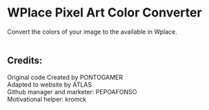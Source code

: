 <h1>WPlace Pixel Art Color Converter</h1>
<div>
  Convert the colors of your image to the available in Wplace.
</div>
<br>
<h2>Credits:</h2>
<div>
  Original code Created by PONTOGAMER
  <br>
  Adapted to website by ATLAS
  <br>
  Github manager and marketer: PEPOAFONSO
  <br>
  Motivational helper: kromck
</div>

